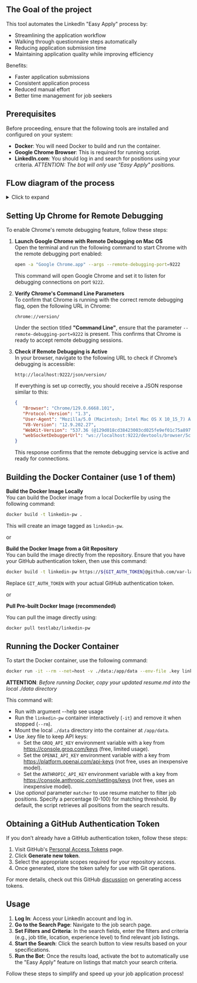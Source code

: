 ## The Goal of the project
This tool automates the LinkedIn "Easy Apply" process by:
- Streamlining the application workflow
- Walking through questionnaire steps automatically
- Reducing application submission time
- Maintaining application quality while improving efficiency

Benefits:
- Faster application submissions
- Consistent application process
- Reduced manual effort
- Better time management for job seekers

## Prerequisites

Before proceeding, ensure that the following tools are installed and configured on your system:
- **Docker**: You will need Docker to build and run the container.
- **Google Chrome Browser**: This is required for running script.
- **LinkedIn.com**: You should log in and search for positions using your criteria. *ATTENTION: The bot will only use "Easy Apply" positions.*

## FLow diagram of the process
<details>
<summary>Click to expand</summary>

```mermaid
graph TD
    A[Start] --> B[Get list of positions on page]
    
    B --> C[Process Position]
    
    C --> C1[Compare resume to job description]
    C1 --> C2{Match > 70%?}
    C2 -->|Yes| C3[Start Easy Apply Form]
    C2 -->|No| C4[Go to next position]
    
    C3 --> F1[Get form field]
    F1 --> F2{Have info in history/resume for field?}
    F2 -->|Yes| F3[Auto-fill field]
    F2 -->|No| F4[Wait for user input]
    
    F3 --> F5{More fields?}
    F4 --> F5
    
    F5 -->|Yes| F1
    F5 -->|No| F6{All required fields completed?}
    
    F6 -->|Yes| F7[Press Next button]
    F6 -->|No| F4
    
    F7 --> C4
    
    C4 --> C5{More positions on page?}
    C5 -->|Yes| C
    C5 -->|No| D{Have next page?}
    
    D -->|Yes| E[Go to next page]
    E --> B
    D -->|No| G[End]
```

</details>

## Setting Up Chrome for Remote Debugging

To enable Chrome's remote debugging feature, follow these steps:

1. **Launch Google Chrome with Remote Debugging on Mac OS**  
   Open the terminal and run the following command to start Chrome with the remote debugging port enabled:
   ```bash
   open -a "Google Chrome.app" --args --remote-debugging-port=9222
   ```
   This command will open Google Chrome and set it to listen for debugging connections on port `9222`.

2. **Verify Chrome's Command Line Parameters**  
   To confirm that Chrome is running with the correct remote debugging flag, open the following URL in Chrome:
   ```
   chrome://version/
   ```
   Under the section titled **"Command Line"**, ensure that the parameter `--remote-debugging-port=9222` is present. This confirms that Chrome is ready to accept remote debugging sessions.

3. **Check if Remote Debugging is Active**  
   In your browser, navigate to the following URL to check if Chrome’s debugging is accessible:
   ```
   http://localhost:9222/json/version/
   ```
   If everything is set up correctly, you should receive a JSON response similar to this:
   ```json
   {
      "Browser": "Chrome/129.0.6668.101",
      "Protocol-Version": "1.3",
      "User-Agent": "Mozilla/5.0 (Macintosh; Intel Mac OS X 10_15_7) AppleWebKit/537.36 (KHTML, like Gecko) Chrome/129.0.0.0 Safari/537.36",
      "V8-Version": "12.9.202.27",
      "WebKit-Version": "537.36 (@129d018cd38423003cd025fe9ef01c75a897203b)",
      "webSocketDebuggerUrl": "ws://localhost:9222/devtools/browser/5c17626d-5a62-4060-8f17-dc20ff9609de"
   }
   ```
   This response confirms that the remote debugging service is active and ready for connections.

## Building the Docker Container (use 1 of them)

**Build the Docker Image Locally**  
   You can build the Docker image from a local Dockerfile by using the following command:
   ```bash
   docker build -t linkedin-pw .
   ```
   This will create an image tagged as `linkedin-pw`.

or

**Build the Docker Image from a Git Repository**  
   You can build the image directly from the repository. Ensure that you have your GitHub authentication token, then use this command:
   ```bash
   docker build -t linkedin-pw https://${GIT_AUTH_TOKEN}@github.com/var-lab/dumsum.git
   ```
   Replace `GIT_AUTH_TOKEN` with your actual GitHub authentication token.

or

**Pull Pre-built Docker Image (recommended)**
 
   You can pull the image directly using:
   ```bash
   docker pull testlabz/linkedin-pw
   ```

## Running the Docker Container


   To start the Docker container, use the following command:
   ```bash
   docker run -it --rm --net=host -v ./data:/app/data --env-file .key linkedin-pw [--matcher NUMBER] [--speed N]
   ```

   **ATTENTION**: *Before running Docker, copy your updated resume.md into the local ./data directory*
   
   This command will:
   - Run with argument --help see usage
   - Run the `linkedin-pw` container interactively (`-it`) and remove it when stopped (`--rm`).
   - Mount the local `./data` directory into the container at `/app/data`.
   - Use .key file to keep API keys:
     - Set the `GROQ_API_KEY` environment variable with a key from https://console.groq.com/keys (free, limited usage).
     - Set the `OPENAI_API_KEY` environment variable with a key from https://platform.openai.com/api-keys (not free, uses an inexpensive model).
     - Set the `ANTHROPIC_API_KEY` environment variable with a key from https://console.anthropic.com/settings/keys (not free, uses an inexpensive model).
   - Use *optional* parameter `matcher` to use resume matcher to filter job positions. Specify a percentage (0-100) for matching threshold. By default, the script retrieves all positions from the search results.

   
## Obtaining a GitHub Authentication Token

If you don’t already have a GitHub authentication token, follow these steps:

1. Visit GitHub's [Personal Access Tokens](https://github.com/settings/tokens) page.
2. Click **Generate new token**.
3. Select the appropriate scopes required for your repository access.
4. Once generated, store the token safely for use with Git operations.

For more details, check out this GitHub [discussion](https://github.com/orgs/community/discussions/74701) on generating access tokens.

## Usage 

1. **Log In**: Access your LinkedIn account and log in.
2. **Go to the Search Page**: Navigate to the job search page.
3. **Set Filters and Criteria**: In the search fields, enter the filters and criteria (e.g., job title, location, experience level) to find relevant job listings.
4. **Start the Search**: Click the search button to view results based on your specifications.
5. **Run the Bot**: Once the results load, activate the bot to automatically use the "Easy Apply" feature on listings that match your search criteria.

Follow these steps to simplify and speed up your job application process!